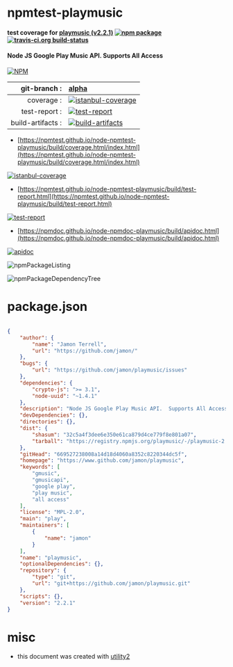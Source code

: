 # npmtest-playmusic

#### test coverage for  [playmusic (v2.2.1)](https://www.github.com/jamon/playmusic)  [![npm package](https://img.shields.io/npm/v/npmtest-playmusic.svg?style=flat-square)](https://www.npmjs.org/package/npmtest-playmusic) [![travis-ci.org build-status](https://api.travis-ci.org/npmtest/node-npmtest-playmusic.svg)](https://travis-ci.org/npmtest/node-npmtest-playmusic)

#### Node JS Google Play Music API.  Supports All Access

[![NPM](https://nodei.co/npm/playmusic.png?downloads=true&downloadRank=true&stars=true)](https://www.npmjs.com/package/playmusic)

| git-branch : | [alpha](https://github.com/npmtest/node-npmtest-playmusic/tree/alpha)|
|--:|:--|
| coverage : | [![istanbul-coverage](https://npmtest.github.io/node-npmtest-playmusic/build/coverage.badge.svg)](https://npmtest.github.io/node-npmtest-playmusic/build/coverage.html/index.html)|
| test-report : | [![test-report](https://npmtest.github.io/node-npmtest-playmusic/build/test-report.badge.svg)](https://npmtest.github.io/node-npmtest-playmusic/build/test-report.html)|
| build-artifacts : | [![build-artifacts](https://npmtest.github.io/node-npmtest-playmusic/glyphicons_144_folder_open.png)](https://github.com/npmtest/node-npmtest-playmusic/tree/gh-pages/build)|

- [https://npmtest.github.io/node-npmtest-playmusic/build/coverage.html/index.html](https://npmtest.github.io/node-npmtest-playmusic/build/coverage.html/index.html)

[![istanbul-coverage](https://npmtest.github.io/node-npmtest-playmusic/build/screenCapture.buildCi.browser.%252Ftmp%252Fbuild%252Fcoverage.lib.html.png)](https://npmtest.github.io/node-npmtest-playmusic/build/coverage.html/index.html)

- [https://npmtest.github.io/node-npmtest-playmusic/build/test-report.html](https://npmtest.github.io/node-npmtest-playmusic/build/test-report.html)

[![test-report](https://npmtest.github.io/node-npmtest-playmusic/build/screenCapture.buildCi.browser.%252Ftmp%252Fbuild%252Ftest-report.html.png)](https://npmtest.github.io/node-npmtest-playmusic/build/test-report.html)

- [https://npmdoc.github.io/node-npmdoc-playmusic/build/apidoc.html](https://npmdoc.github.io/node-npmdoc-playmusic/build/apidoc.html)

[![apidoc](https://npmdoc.github.io/node-npmdoc-playmusic/build/screenCapture.buildCi.browser.%252Ftmp%252Fbuild%252Fapidoc.html.png)](https://npmdoc.github.io/node-npmdoc-playmusic/build/apidoc.html)

![npmPackageListing](https://npmtest.github.io/node-npmtest-playmusic/build/screenCapture.npmPackageListing.svg)

![npmPackageDependencyTree](https://npmtest.github.io/node-npmtest-playmusic/build/screenCapture.npmPackageDependencyTree.svg)



# package.json

```json

{
    "author": {
        "name": "Jamon Terrell",
        "url": "https://github.com/jamon/"
    },
    "bugs": {
        "url": "https://github.com/jamon/playmusic/issues"
    },
    "dependencies": {
        "crypto-js": ">= 3.1",
        "node-uuid": "~1.4.1"
    },
    "description": "Node JS Google Play Music API.  Supports All Access",
    "devDependencies": {},
    "directories": {},
    "dist": {
        "shasum": "32c5a4f3dee6e350e61ca879d4ce779f8e801a07",
        "tarball": "https://registry.npmjs.org/playmusic/-/playmusic-2.2.1.tgz"
    },
    "gitHead": "669527238008a14d18d4060a8352c8220344dc5f",
    "homepage": "https://www.github.com/jamon/playmusic",
    "keywords": [
        "gmusic",
        "gmusicapi",
        "google play",
        "play music",
        "all access"
    ],
    "license": "MPL-2.0",
    "main": "play",
    "maintainers": [
        {
            "name": "jamon"
        }
    ],
    "name": "playmusic",
    "optionalDependencies": {},
    "repository": {
        "type": "git",
        "url": "git+https://github.com/jamon/playmusic.git"
    },
    "scripts": {},
    "version": "2.2.1"
}
```



# misc
- this document was created with [utility2](https://github.com/kaizhu256/node-utility2)
